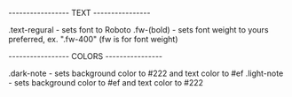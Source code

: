 ----------------- TEXT ----------------

.text-regural - sets font to Roboto
.fw-(bold) - sets font weight to yours preferred, ex. ".fw-400" (fw is for font weight)

----------------- COLORS ----------------

.dark-note - sets background color to #222 and text color to #ef
.light-note - sets background color to #ef and text color to #222